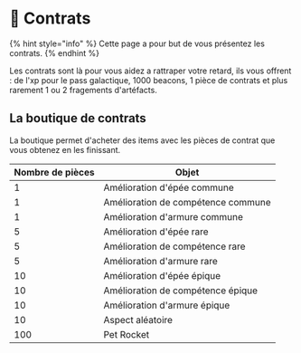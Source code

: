 # 📅​ Contrats

{% hint style="info" %} Cette page a pour but de vous présentez les contrats. {% endhint %}

Les contrats sont là pour vous aidez a rattraper votre retard, ils vous offrent : de l'xp pour le pass galactique, 1000 beacons, 1 pièce de contrats et plus rarement 1 ou 2 fragements d'artéfacts.

## La boutique de contrats
La boutique permet d'acheter des items avec les pièces de contrat que vous obtenez en les finissant.

|Nombre de pièces|Objet|
|---|---|
| 1  | Amélioration d'épée commune  |
| 1 | Amélioration de compétence commune  |
| 1 | Amélioration d'armure commune  |
| 5  | Amélioration d'épée rare  |
| 5 | Amélioration de compétence rare  |
| 5 | Amélioration d'armure rare  |
| 10  | Amélioration d'épée épique  |
| 10 | Amélioration de compétence épique  |
| 10 | Amélioration d'armure épique  |
| 10 | Aspect aléatoire |
| 100 | Pet Rocket|
